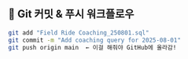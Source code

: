 ## 🔁 Git 커밋 & 푸시 워크플로우

```bash
git add "Field Ride Coaching_250801.sql"
git commit -m "Add coaching query for 2025-08-01"
git push origin main  ← 이걸 해줘야 GitHub에 올라감!
